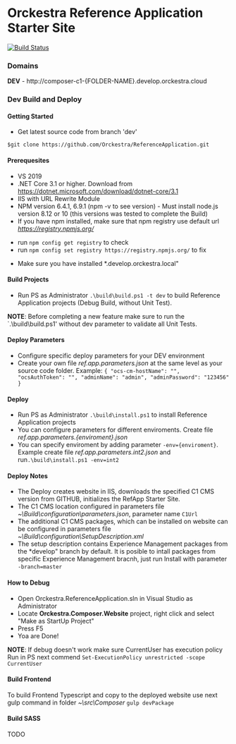 # Orckestra Reference Application Starter Site

[![Build Status](https://orckestra001.visualstudio.com/OrckestraCommerce/_apis/build/status/Product%20extension%20-%20RefApp?branchName=master)](https://orckestra001.visualstudio.com/OrckestraCommerce/_build/latest?definitionId=68&branchName=master)

### Domains
**DEV** - http://composer-c1-{FOLDER-NAME}.develop.orckestra.cloud


### Dev Build and Deploy

#### Getting Started
* Get latest source code from branch 'dev'

`$git clone https://github.com/Orckestra/ReferenceApplication.git`

#### Prerequesites
* VS 2019
* .NET Core 3.1 or higher. Download from https://dotnet.microsoft.com/download/dotnet-core/3.1
* IIS with URL Rewrite Module
* NPM version 6.4.1, 6.9.1 (npm -v to see version) - Must install node.js version 8.12 or 10 (this versions was tested to complete the Build)
* If you have npm installed, make sure that npm registry use default url *https://registry.npmjs.org/*
- run `npm config get registry` to check
- run `npm config set registry https://registry.npmjs.org/` to fix 
* Make sure you have installed *.develop.orckestra.local" 

#### Build Projects
* Run PS as Administrator `.\build\build.ps1 -t dev` to build Reference Application projects (Debug Build, without Unit Test).
 
**NOTE**: Before completing a new feature make sure to run the `.\build\build.ps1' without dev parameter to validate all Unit Tests.


#### Deploy Parameters
* Configure specific deploy parameters for your DEV environment
* Create your own file *ref.app.parameters.json* at the same level as your source code folder. Example: 
`{
  "ocs-cm-hostName": "",
  "ocsAuthToken": "",
  "adminName": "admin",
  "adminPassword": "123456"
}`

#### Deploy 
- Run PS as Administrator `.\build\install.ps1` to install Reference Application projects
- You can configure parameters for different enviroments. Create file *ref.app.parameters.{enviroment}.json*
- You can specify enviroment by adding parameter `-env={enviroment}`. Example create file  *ref.app.parameters.int2.json*  and run`.\build\install.ps1 -env=int2` 

#### Deploy Notes
 * The Deploy creates website in IIS, downloads the specified C1 CMS version from GITHUB, initializes the RefApp Starter Site.
 * The C1 CMS location configured in parameters file *~\Build\configuration\parameters.json*, parameter name `C1Url` 
 * The additional C1 CMS packages, which can be installed on website can be configured in parameters file *~\Build\configuration\SetupDescription.xml*
 * The setup description contains Experience Management packages from the *develop" branch by default. It is posible to intall packages from specific Experience Management bracnh, just run Install with parameter `-branch=master`


#### How to Debug
* Open Orckestra.ReferenceApplication.sln in Visual Studio as Administrator
* Locate **Orckestra.Composer.Website** project, right click and select "Make as StartUp Project"
* Press F5
* Yoa are Done!

**NOTE**: If debug doesn't work make sure CurrentUser has execution policy
Run in PS next commend `Set-ExecutionPolicy unrestricted -scope CurrentUser` 

 
#### Build Frontend
 To build Frontend Typescript and copy to the deployed website use next gulp command in folder *~\src\Composer*
 `gulp devPackage`

#### Build SASS
TODO
